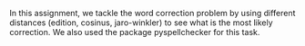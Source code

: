 In this assignment, we tackle the word correction problem by using different distances (edition, cosinus, jaro-winkler) to see what is the most likely correction. We also used the package pyspellchecker for this task.